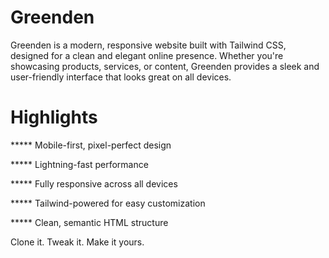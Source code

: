 # Greenden

Greenden is a modern, responsive website built with Tailwind CSS, designed for a clean and elegant online presence. Whether you're showcasing products, services, or content, Greenden provides a sleek and user-friendly interface that looks great on all devices.

# Highlights

***** Mobile-first, pixel-perfect design

***** Lightning-fast performance

***** Fully responsive across all devices

***** Tailwind-powered for easy customization

***** Clean, semantic HTML structure


Clone it. Tweak it. Make it yours.
